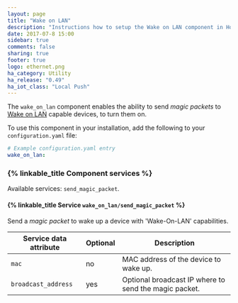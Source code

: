 ```yaml
---
layout: page
title: "Wake on LAN"
description: "Instructions how to setup the Wake on LAN component in Home Assistant."
date: 2017-07-8 15:00
sidebar: true
comments: false
sharing: true
footer: true
logo: ethernet.png
ha_category: Utility
ha_release: "0.49"
ha_iot_class: "Local Push"
---
```


The `wake_on_lan` component enables the ability to send _magic packets_ to [Wake on LAN](https://en.wikipedia.org/wiki/Wake-on-LAN) capable devices, to turn them on.

To use this component in your installation, add the following to your `configuration.yaml` file:

```yaml
# Example configuration.yaml entry
wake_on_lan:
```

### {% linkable_title Component services %}

Available services: `send_magic_packet`.

#### {% linkable_title Service `wake_on_lan/send_magic_packet` %}

Send a _magic packet_ to wake up a device with 'Wake-On-LAN' capabilities.

| Service data attribute    | Optional | Description                                           |
|---------------------------|----------|-------------------------------------------------------|
| `mac`                     |       no | MAC address of the device to wake up.                 |
| `broadcast_address`       |      yes | Optional broadcast IP where to send the magic packet. |
